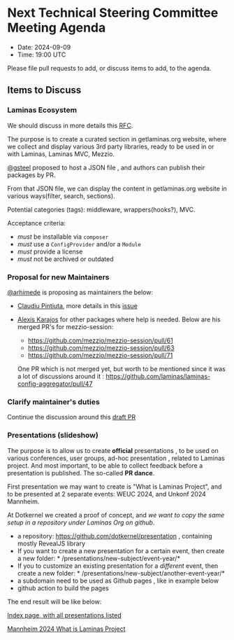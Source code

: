 # Next Technical Steering Committee Meeting Agenda

- Date: 2024-09-09
- Time: 19:00 UTC

Please file pull requests to add, or discuss items to add, to the agenda.

## Items to Discuss

### Laminas Ecosystem
   We should discuss in more details this [RFC](https://github.com/laminas/getlaminas.org/issues/199).
   
   The purpose is to create a curated section in getlaminas.org website, where we collect and display various 3rd party libraries, ready to be used in or with Laminas, Laminas MVC, Mezzio.
   
   [@gsteel](https://github.com/gsteel) proposed to host a JSON file , and authors can publish their packages by PR.
   
   From that JSON file, we can display the content in getlaminas.org website in various ways(filter, search, sections). 
   
   Potential categories (tags): middleware, wrappers(hooks?),  MVC.

   Acceptance criteria:
   - _must_ be installable via `composer`
   - _must_ use a `ConfigProvider` and/or a `Module`
   - _must_ provide a license
   - _must_ not be archived or outdated
   

### Proposal for new Maintainers

[@arhimede](https://github.com/arhimede) is proposing as maintainers the below:
 - [Claudiu Pintiuta](https://github.com/cPintiuta), more details in this [issue](https://github.com/laminas/technical-steering-committee/issues/190)
 - [Alexis Karajos](https://github.com/alexmerlin) for other packages where help is needed.
     Below are his merged PR's for mezzio-session:
    - https://github.com/mezzio/mezzio-session/pull/61
    - https://github.com/mezzio/mezzio-session/pull/63
    - https://github.com/mezzio/mezzio-session/pull/71
   
     One PR which is not merged yet, but worth to be mentioned since it was a lot of discussions around it : https://github.com/laminas/laminas-config-aggregator/pull/47

### Clarify maintainer's duties 
  Continue the discussion around this [draft PR](https://github.com/laminas/technical-steering-committee/pull/193)

### Presentations (slideshow) 
 The purpose is to allow us to create **official** presentations , to be used on various conferences, user groups, ad-hoc presentation , related to Laminas project. 
 And most important, to be able to collect feedback before a presentation is published. The so-called **PR dance**.
 
 First presentation we may want to create is "What is Laminas Project", and to be presented at 2 separate events: WEUC 2024, and Unkonf 2024 Mannheim.
 
 At Dotkernel we created a proof of concept, and *we want to copy the same setup in a repository under Laminas Org on github*. 
 - a repository: https://github.com/dotkernel/presentation , containing mostly RevealJS library
 - If you want to create a new presentation for a certain event, then create a new folder:  * /presentations/new-subject/event-year/*
 - If you to customize an existing presentation for a *different* event, then create a new folder:  * /presentations/new-subject/another-event-year/*
 - a subdomain need to be used as Github pages , like in example below
 - github action to build the pages

The end result will be like below:

[Index page, with all presentations listed](https://show.dotkernel.org/)

[Mannheim 2024 What is Laminas Project](https://show.dotkernel.org/presentations/what-is-laminas-project/mannheim-2024/)
   
   
 
 

   
   
